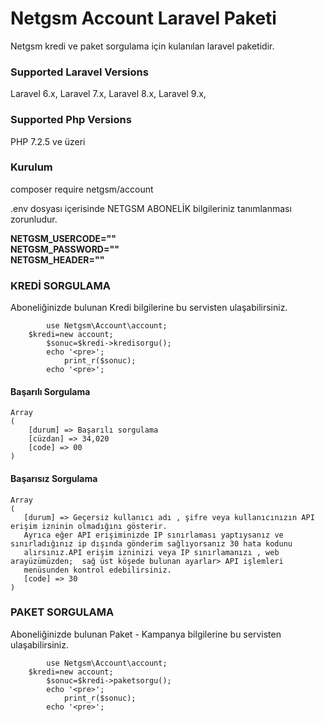 
# Netgsm Account Laravel Paketi

Netgsm kredi ve paket sorgulama için kulanılan laravel paketidir.

### Supported Laravel Versions

Laravel 6.x, Laravel 7.x, Laravel 8.x, Laravel 9.x, 

### Supported Php Versions

PHP 7.2.5 ve üzeri

### Kurulum

composer require netgsm/account

.env  dosyası içerisinde NETGSM ABONELİK bilgileriniz tanımlanması zorunludur.  

<b>NETGSM_USERCODE=""</b>  
<b>NETGSM_PASSWORD=""</b>  
<b>NETGSM_HEADER=""</b>  

### KREDİ SORGULAMA

Aboneliğinizde bulunan Kredi bilgilerine bu servisten ulaşabilirsiniz.  

```
        use Netgsm\Account\account;
	$kredi=new account;
       	$sonuc=$kredi->kredisorgu();
      	echo '<pre>';
            print_r($sonuc);
        echo '<pre>';
``` 
#### Başarılı Sorgulama

```
Array
(
    [durum] => Başarılı sorgulama
    [cüzdan] => 34,020
    [code] => 00
)

```
#### Başarısız Sorgulama

```
Array
(
   [durum] => Geçersiz kullanıcı adı , şifre veya kullanıcınızın API erişim izninin olmadığını gösterir.  
   Ayrıca eğer API erişiminizde IP sınırlaması yaptıysanız ve sınırladığınız ip dışında gönderim sağlıyorsanız 30 hata kodunu  
   alırsınız.API erişim izninizi veya IP sınırlamanızı , web arayüzümüzden;  sağ üst köşede bulunan ayarlar> API işlemleri   
   menüsunden kontrol edebilirsiniz.
   [code] => 30
)

```

### PAKET SORGULAMA

Aboneliğinizde bulunan Paket - Kampanya bilgilerine bu servisten ulaşabilirsiniz.  

```
        use Netgsm\Account\account;
	$kredi=new account;
     	$sonuc=$kredi->paketsorgu();
       	echo '<pre>';
            print_r($sonuc);
        echo '<pre>';
``` 


